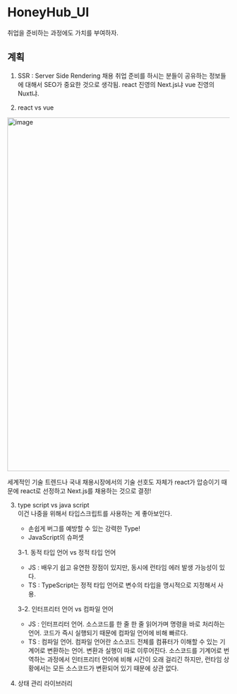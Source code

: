 # HoneyHub_UI
취업을 준비하는 과정에도 가치를 부여하자.

## 계획
1. SSR : Server Side Rendering 채용
취업 준비를 하시는 분들이 공유하는 정보들에 대해서 SEO가 중요한 것으로 생각됨.
react 진영의 Next.js냐 vue 진영의 Nuxt냐.

2. react vs vue
<img width="800" alt="image" src="https://github.com/rlaghdcjf12/PyeongBee_UI/assets/38236971/1228fed9-5a13-4bc8-a58c-63ffacf9c907">

세계적인 기술 트렌드나 국내 채용시장에서의 기술 선호도 자체가 react가 압승이기 때문에 react로 선정하고 Next.js를 채용하는 것으로 결정!  

3. type script vs java script  
 이건 나중을 위해서 타입스크립트를 사용하는 게 좋아보인다.
    - 손쉽게 버그를 예방할 수 있는 강력한 Type!  
    - JavaScript의 슈퍼셋

    3-1. 동적 타입 언어 vs 정적 타입 언어  
      - JS : 배우기 쉽고 유연한 장점이 있지만, 동시에 런타임 에러 발생 가능성이 있다.  
      - TS : TypeScript는 정적 타입 언어로 변수의 타입을 명시적으로 지정해서 사용.
          
    3-2. 인터프리터 언어 vs 컴파일 언어  
      - JS : 인터프리터 언어. 소스코드를 한 줄 한 줄 읽어가며 명령을 바로 처리하는 언어. 코드가 즉시 실행되기 때문에 컴파일 언어에 비해 빠르다.  
      - TS : 컴파일 언어. 컴파일 언어란 소스코드 전체를 컴퓨터가 이해할 수 있는 기계어로 변환하는 언어. 변환과 실행이 따로 이루어진다. 소스코드를 기계어로 번역하는 과정에서 인터프리터 언어에 비해 시간이 오래 걸리긴 하지만, 런타임 상황에서는 모든 소스코드가 변환되어 있기 때문에 상관 없다.  

4. 상태 관리 라이브러리
